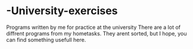 # -University-exercises
Programs written by me for practice at the university
There are a lot of diffrent programs from my hometasks.
They arent sorted, but I hope, you can find something usefull here.
